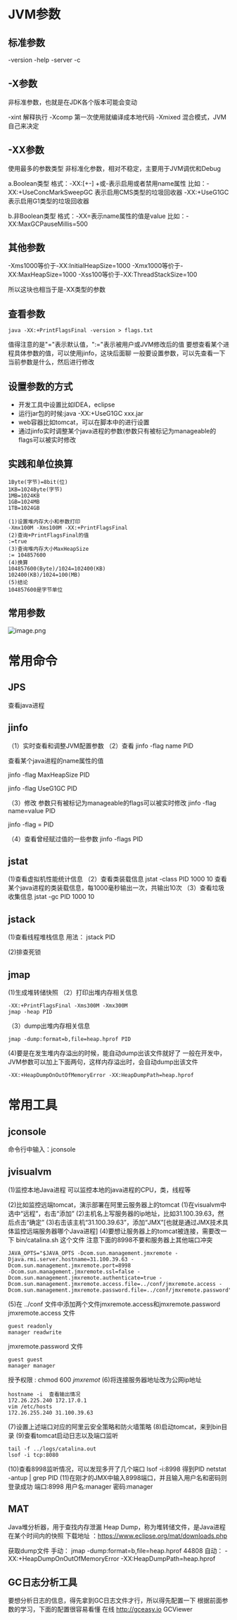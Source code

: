 # JVM参数

## 标准参数

-version
-help
-server
-c

## -X参数

非标准参数，也就是在JDK各个版本可能会变动

-xint 解释执行
-Xcomp  第一次使用就编译成本地代码
-Xmixed  混合模式，JVM自己来决定

## -XX参数

使用最多的参数类型
非标准化参数，相对不稳定，主要用于JVM调优和Debug

a.Boolean类型
格式：-XX:[+-]<name>      +或-表示启用或者禁用name属性
比如：-XX:+UseConcMarkSweepGC  表示启用CMS类型的垃圾回收器
-XX:+UseG1GC       表示启用G1类型的垃圾回收器

b.非Boolean类型
格式：-XX<name>=<value>表示name属性的值是value
比如：-XX:MaxGCPauseMillis=500

## 其他参数

-Xms1000等价于-XX:InitialHeapSize=1000
-Xmx1000等价于-XX:MaxHeapSize=1000
-Xss100等价于-XX:ThreadStackSize=100

所以这块也相当于是-XX类型的参数

## 查看参数

```
java -XX:+PrintFlagsFinal -version > flags.txt
```

值得注意的是"="表示默认值，":="表示被用户或JVM修改后的值
要想查看某个进程具体参数的值，可以使用jinfo，这块后面聊
一般要设置参数，可以先查看一下当前参数是什么，然后进行修改

## 设置参数的方式

- 开发工具中设置比如IDEA，eclipse
- 运行jar包的时候:java -XX:+UseG1GC xxx.jar
- web容器比如tomcat，可以在脚本中的进行设置
- 通过jinfo实时调整某个java进程的参数(参数只有被标记为manageable的flags可以被实时修改

## 实践和单位换算

```
1Byte(字节)=8bit(位)
1KB=1024Byte(字节)
1MB=1024KB
1GB=1024MB
1TB=1024GB
```

```
(1)设置堆内存大小和参数打印
-Xmx100M -Xms100M -XX:+PrintFlagsFinal
(2)查询+PrintFlagsFinal的值
:=true
(3)查询堆内存大小MaxHeapSize
:= 104857600
(4)换算
104857600(Byte)/1024=102400(KB)
102400(KB)/1024=100(MB)
(5)结论
104857600是字节单位
```

## 常用参数

![image.png](./assets/1671116947885-image.png)

# 常用命令

## JPS

查看java进程

## jinfo

（1）实时查看和调整JVM配置参数
（2）查看
jinfo -flag name PID

查看某个java进程的name属性的值

jinfo -flag MaxHeapSize PID

jinfo -flag UseG1GC PID

（3）修改
参数只有被标记为manageable的flags可以被实时修改
jinfo -flag name=value PID

jinfo -flag = PID

（4）查看曾经赋过值的一些参数
jinfo -flags PID

## jstat

(1)查看虚拟机性能统计信息
（2）查看类装载信息
jstat -class PID 1000 10
查看某个java进程的类装载信息，每1000毫秒输出一次，共输出10次
（3）查看垃圾收集信息
jstat -gc PID 1000 10

## jstack

(1)查看线程堆栈信息
用法：
jstack PID

(2)排查死锁

## jmap

(1)生成堆转储快照
（2）打印出堆内存相关信息

```
-XX:+PrintFlagsFinal -Xms300M -Xmx300M
jmap -heap PID
```


（3）dump出堆内存相关信息

```
jmap -dump:format=b,file=heap.hprof PID
```

(4)要是在发生堆内存溢出的时候，能自动dump出该文件就好了
一般在开发中，JVM参数可以加上下面两句，这样内存溢出时，会自动dump出该文件

```
-XX:+HeapDumpOnOutOfMemoryError -XX:HeapDumpPath=heap.hprof
```

# 常用工具

## jconsole

命令行中输入：jconsole

## jvisualvm

(1)监控本地Java进程
可以监控本地的java进程的CPU，类，线程等

(2)比如监控远端tomcat，演示部署在阿里云服务器上的tomcat
(1)在visualvm中选中“远程”，右击“添加”
(2)主机名上写服务器的ip地址，比如31.100.39.63，然后点击“确定”
(3)右击该主机“31.100.39.63”，添加“JMX”[也就是通过JMX技术具体监控远端服务器哪个Java进程]
(4)要想让服务器上的tomcat被连接，需要改一下 bin/catalina.sh 这个文件
注意下面的8998不要和服务器上其他端口冲突

```
JAVA_OPTS="$JAVA_OPTS -Dcom.sun.management.jmxremote -
Djava.rmi.server.hostname=31.100.39.63 -Dcom.sun.management.jmxremote.port=8998
-Dcom.sun.management.jmxremote.ssl=false -
Dcom.sun.management.jmxremote.authenticate=true -
Dcom.sun.management.jmxremote.access.file=../conf/jmxremote.access -
Dcom.sun.management.jmxremote.password.file=../conf/jmxremote.password"
```

(5)在 ../conf 文件中添加两个文件jmxremote.access和jmxremote.password
jmxremote.access 文件

```
guest readonly
manager readwrite
```

jmxremote.password 文件

```
guest guest
manager manager
```

授予权限 : chmod 600 *jmxremot*
(6)将连接服务器地址改为公网ip地址

```
hostname -i  查看输出情况
172.26.225.240 172.17.0.1
vim /etc/hosts
172.26.255.240 31.100.39.63
```

(7)设置上述端口对应的阿里云安全策略和防火墙策略
(8)启动tomcat，来到bin目录
(9)查看tomcat启动日志以及端口监听

```
tail -f ../logs/catalina.out
lsof -i tcp:8080
```

(10)查看8998监听情况，可以发现多开了几个端口
lsof -i:8998  得到PID
netstat -antup | grep PID
(11)在刚才的JMX中输入8998端口，并且输入用户名和密码则登录成功
端口:8998
用户名:manager
密码:manager

## MAT

Java堆分析器，用于查找内存泄漏
Heap Dump，称为堆转储文件，是Java进程在某个时间内的快照
下载地址 ：https://www.eclipse.org/mat/downloads.php

获取dump文件
手动：
jmap -dump:format=b,file=heap.hprof 44808
自动：
-XX:+HeapDumpOnOutOfMemoryError -XX:HeapDumpPath=heap.hprof

## GC日志分析工具

要想分析日志的信息，得先拿到GC日志文件才行，所以得先配置一下
根据前面参数的学习，下面的配置很容易看懂
在线
http://gceasy.io
GCViewer

